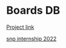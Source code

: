 #  Boards DB

[Project link](https://github.com/Nikimad/Boards)

[snp internship 2022](https://snp.agency/en)